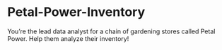 # Petal-Power-Inventory

You’re the lead data analyst for a chain of gardening stores called Petal Power. Help them analyze their inventory!

